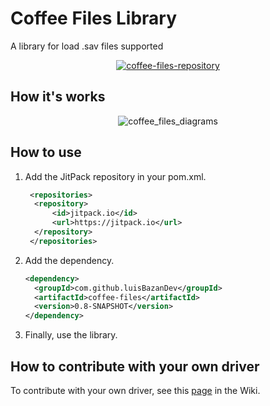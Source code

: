 # Coffee Files Library

A library for load .sav files supported

<div align="center">
 <a href="https://jitpack.io/#luisBazanDev/coffee-files">
  <img src="https://jitpack.io/v/luisBazanDev/coffee-files.svg" alt="coffee-files-repository">
 </a>
</div>

## How it's works

<div align="center">

![coffee_files_diagrams](https://github.com/luisBazanDev/coffee-files/assets/114754842/fe0d9534-2f9c-46f0-9250-665749d8980c)

</div>

## How to use

1. Add the JitPack repository in your pom.xml.

   ```xml
    <repositories>
     <repository>
         <id>jitpack.io</id>
         <url>https://jitpack.io</url>
     </repository>
    </repositories>
   ```

2. Add the dependency.

   ```xml
   <dependency>
     <groupId>com.github.luisBazanDev</groupId>
     <artifactId>coffee-files</artifactId>
     <version>0.8-SNAPSHOT</version>
   </dependency>
   ```

3. Finally, use the library.

## How to contribute with your own driver

To contribute with your own driver, see this
[page](https://github.com/luisBazanDev/coffee-files/wiki/Haciendo-mi-driver) in
the Wiki.
